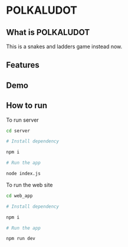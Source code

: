 # POLKALUDOT

## What is POLKALUDOT
This is a snakes and ladders game instead now.
## Features

## Demo

## How to run

To run server

```bash
cd server

# Install dependency

npm i

# Run the app

node index.js
```

To run the web site

```bash
cd web_app

# Install dependency

npm i

# Run the app

npm run dev
```
